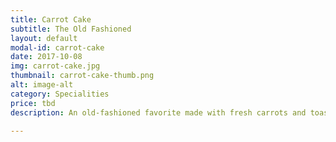 ```yaml
---
title: Carrot Cake
subtitle: The Old Fashioned
layout: default
modal-id: carrot-cake
date: 2017-10-08
img: carrot-cake.jpg
thumbnail: carrot-cake-thumb.png
alt: image-alt
category: Specialities
price: tbd
description: An old-fashioned favorite made with fresh carrots and toasted walnuts, filled and frosted with cream cheese buttercream and sprinkled with orange zest between layers. Finished with toasted walnuts and candied carrot peel.

---
```

